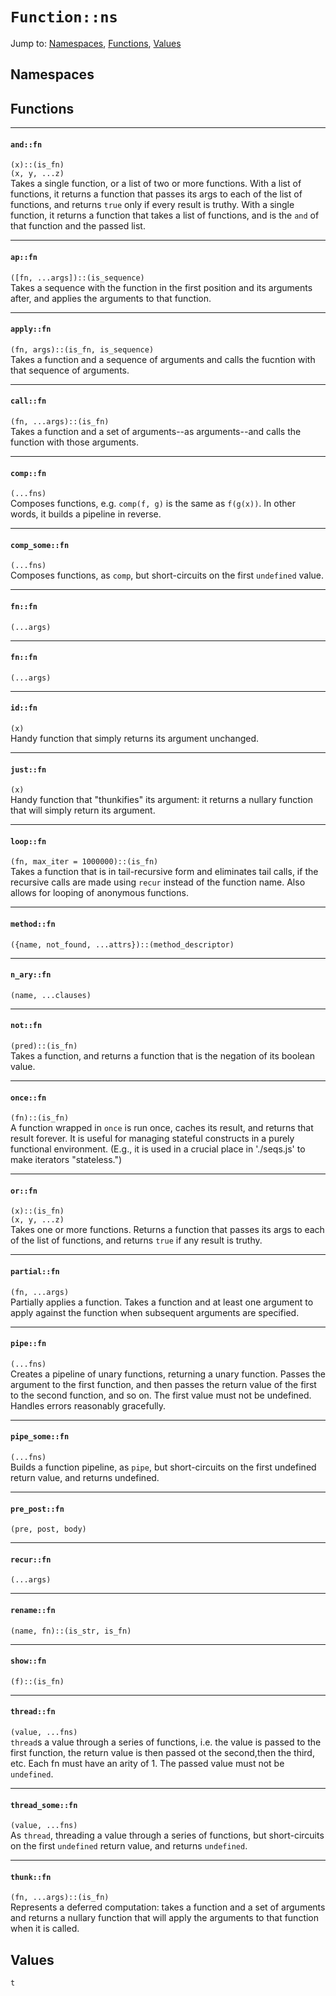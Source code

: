 # `Function::ns`
Jump to: [Namespaces](#Namespaces), [Functions](#Functions), [Values](#Values)


## Namespaces

## Functions
***
#### `and::fn`
`(x)::(is_fn)`<br/>
`(x, y, ...z)`<br/>
Takes a single function, or a list of two or more functions. With a list of functions, it returns a function that passes its args to each of the list of functions, and returns `true` only if every result is truthy. With a single function, it returns a function that takes a list of functions, and is the `and` of that function and the passed list.

***
#### `ap::fn`
`([fn, ...args])::(is_sequence)`<br/>
Takes a sequence with the function in the first position and its arguments after, and applies the arguments to that function.

***
#### `apply::fn`
`(fn, args)::(is_fn, is_sequence)`<br/>
Takes a function and a sequence of arguments and calls the fucntion with that sequence of arguments.

***
#### `call::fn`
`(fn, ...args)::(is_fn)`<br/>
Takes a function and a set of arguments--as arguments--and calls the function with those arguments.

***
#### `comp::fn`
`(...fns)`<br/>
Composes functions, e.g. `comp(f, g)` is the same as `f(g(x))`. In other words, it builds a pipeline in reverse.

***
#### `comp_some::fn`
`(...fns)`<br/>
Composes functions, as `comp`, but short-circuits on the first `undefined` value.

***
#### `fn::fn`
`(...args)`<br/>
***
#### `fn::fn`
`(...args)`<br/>
***
#### `id::fn`
`(x)`<br/>
Handy function that simply returns its argument unchanged.

***
#### `just::fn`
`(x)`<br/>
Handy function that "thunkifies" its argument: it returns a nullary function that will simply return its argument.

***
#### `loop::fn`
`(fn, max_iter = 1000000)::(is_fn)`<br/>
Takes a function that is in tail-recursive form and eliminates tail calls, if the recursive calls are made using `recur` instead of the function name. Also allows for looping of anonymous functions.

***
#### `method::fn`
`({name, not_found, ...attrs})::(method_descriptor)`<br/>


***
#### `n_ary::fn`
`(name, ...clauses)`<br/>
***
#### `not::fn`
`(pred)::(is_fn)`<br/>
Takes a function, and returns a function that is the negation of its boolean value.

***
#### `once::fn`
`(fn)::(is_fn)`<br/>
A function wrapped in `once` is run once, caches its result, and returns that result forever. It is useful for managing stateful constructs in a purely functional environment. (E.g., it is used in a crucial place in './seqs.js' to make iterators "stateless.")

***
#### `or::fn`
`(x)::(is_fn)`<br/>
`(x, y, ...z)`<br/>
Takes one or more functions. Returns a function that passes its args to each of the list of functions, and returns `true` if any result is truthy.

***
#### `partial::fn`
`(fn, ...args)`<br/>
Partially applies a function. Takes a function and at least one argument to apply against the function when subsequent arguments are specified.

***
#### `pipe::fn`
`(...fns)`<br/>
Creates a pipeline of unary functions, returning a unary function. Passes the argument to the first function, and then passes the return value of the first to the second function, and so on. The first value must not be undefined. Handles errors reasonably gracefully.

***
#### `pipe_some::fn`
`(...fns)`<br/>
Builds a function pipeline, as `pipe`, but short-circuits on the first undefined return value, and returns undefined.

***
#### `pre_post::fn`
`(pre, post, body)`<br/>
***
#### `recur::fn`
`(...args)`<br/>
***
#### `rename::fn`
`(name, fn)::(is_str, is_fn)`<br/>


***
#### `show::fn`
`(f)::(is_fn)`<br/>


***
#### `thread::fn`
`(value, ...fns)`<br/>
`thread`s a value through a series of functions, i.e. the value is passed to the first function, the return value is then passed ot the second,then the third, etc. Each fn must have an arity of 1. The passed value must not be `undefined`.

***
#### `thread_some::fn`
`(value, ...fns)`<br/>
As `thread`, threading a value through a series of functions, but short-circuits on the first `undefined` return value, and returns `undefined`.

***
#### `thunk::fn`
`(fn, ...args)::(is_fn)`<br/>
Represents a deferred computation: takes a function and a set of arguments and returns a nullary function that will apply the arguments to that function when it is called.

## Values
`t`
